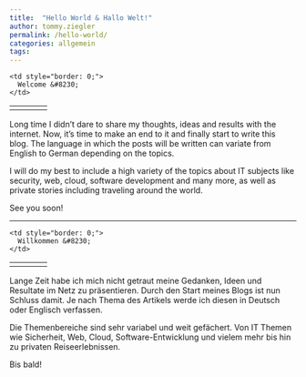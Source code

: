 ```yaml
---
title:  "Hello World & Hallo Welt!"
author: tommy.ziegler
permalink: /hello-world/
categories: allgemein
tags: 
---
```


<table style="border: 0;">
  <tr style="border: 0;">
    <td style="border: 0;" width="50">
      <img alt="" src="https://i0.wp.com/tommyziegler.com/images/uk.png?resize=48%2C48" data-recalc-dims="1" />
    </td>
    
    <td style="border: 0;">
      Welcome &#8230;
    </td>
  </tr>
</table>

Long time I didn&#8217;t dare to share my thoughts, ideas and results with the internet. Now, it&#8217;s time to make an end to it and finally start to write this blog. The language in which the posts will be written can variate from English to German depending on the topics.

I will do my best to include a high variety of the topics about IT subjects like security, web, cloud, software development and many more, as well as private stories including traveling around the world.

See you soon!

* * *

<table style="border: 0;">
  <tr style="border: 0;">
    <td style="border: 0;" width="50">
      <img alt="" src="https://i0.wp.com/tommyziegler.com/images/de.png?resize=48%2C48" data-recalc-dims="1" />
    </td>
    
    <td style="border: 0;">
      Willkommen &#8230;
    </td>
  </tr>
</table>

Lange Zeit habe ich mich nicht getraut meine Gedanken, Ideen und Resultate im Netz zu präsentieren. Durch den Start meines Blogs ist nun Schluss damit. Je nach Thema des Artikels werde ich diesen in Deutsch oder Englisch verfassen.

Die Themenbereiche sind sehr variabel und weit gefächert. Von IT Themen wie Sicherheit, Web, Cloud, Software-Entwicklung und vielem mehr bis hin zu privaten Reiseerlebnissen.

Bis bald!